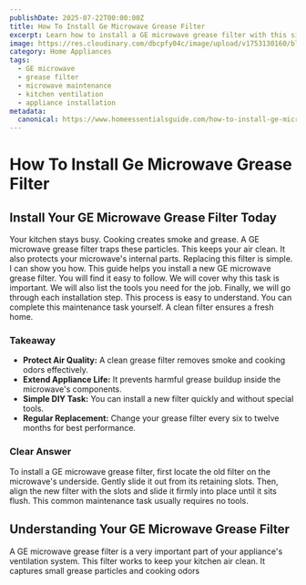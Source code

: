 ```yaml
---
publishDate: 2025-07-22T00:00:00Z
title: How To Install Ge Microwave Grease Filter
excerpt: Learn how to install a GE microwave grease filter with this simple guide. Keep your kitchen air clean and your appliance working well.
image: https://res.cloudinary.com/dbcpfy04c/image/upload/v1753130160/blog_image_1753130160_stv5rn.webp
category: Home Appliances
tags:
  - GE microwave
  - grease filter
  - microwave maintenance
  - kitchen ventilation
  - appliance installation
metadata:
  canonical: https://www.homeessentialsguide.com/how-to-install-ge-microwave-grease-filter
---
```


# How To Install Ge Microwave Grease Filter

## Install Your GE Microwave Grease Filter Today

Your kitchen stays busy. Cooking creates smoke and grease. A GE microwave grease filter traps these particles. This keeps your air clean. It also protects your microwave's internal parts. Replacing this filter is simple. I can show you how. This guide helps you install a new GE microwave grease filter. You will find it easy to follow. We will cover why this task is important. We will also list the tools you need for the job. Finally, we will go through each installation step. This process is easy to understand. You can complete this maintenance task yourself. A clean filter ensures a fresh home.

### Takeaway

*   **Protect Air Quality:** A clean grease filter removes smoke and cooking odors effectively.
*   **Extend Appliance Life:** It prevents harmful grease buildup inside the microwave's components.
*   **Simple DIY Task:** You can install a new filter quickly and without special tools.
*   **Regular Replacement:** Change your grease filter every six to twelve months for best performance.

### Clear Answer

To install a GE microwave grease filter, first locate the old filter on the microwave's underside. Gently slide it out from its retaining slots. Then, align the new filter with the slots and slide it firmly into place until it sits flush. This common maintenance task usually requires no tools.

## Understanding Your GE Microwave Grease Filter

A GE microwave grease filter is a very important part of your appliance's ventilation system. This filter works to keep your kitchen air clean. It captures small grease particles and cooking odors
